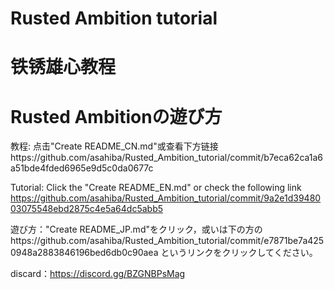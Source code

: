 # Rusted Ambition tutorial
# 铁锈雄心教程
# Rusted Ambitionの遊び方
教程: 点击"Create README_CN.md"或查看下方链接https://github.com/asahiba/Rusted_Ambition_tutorial/commit/b7eca62ca1a6a51bde4fded6965e9d5c0da0677c

Tutorial: Click the "Create README_EN.md" or check the following link https://github.com/asahiba/Rusted_Ambition_tutorial/commit/9a2e1d3948003075548ebd2875c4e5a64dc5abb5

遊び方："Create README_JP.md"をクリック，或いは下の方のhttps://github.com/asahiba/Rusted_Ambition_tutorial/commit/e7871be7a4250948a2883846196bed6db0c90aea というリンクをクリックしてください。

discard：https://discord.gg/BZGNBPsMag
